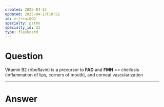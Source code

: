 ```yaml
---
created: 2025-04-13
updated: 2025-04-13T10:52
id: v~/>=uiQGG
specialty: patho
specialty_id: 33
type: flashcard
---
```


# Question
Vitamin B2 (riboflavin) is a precursor to **FAD** and **FMN** == cheilosis (inflammation of lips, corners of mouth), and corneal vascularization

---

# Answer
